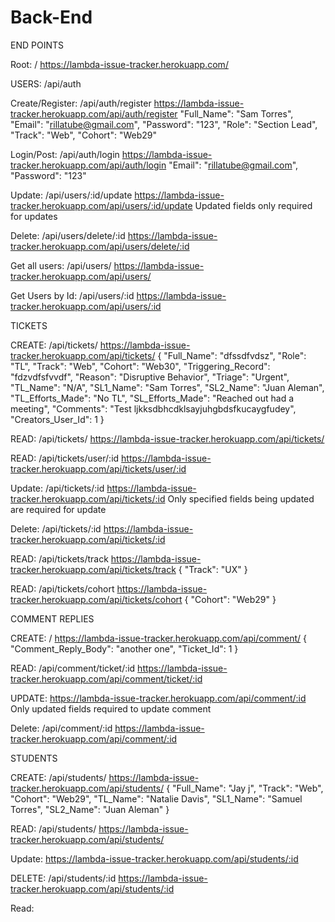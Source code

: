 # Back-End

END POINTS

Root: / https://lambda-issue-tracker.herokuapp.com/ 

USERS: /api/auth

Create/Register: /api/auth/register
https://lambda-issue-tracker.herokuapp.com/api/auth/register
	"Full_Name": "Sam Torres",
	"Email": "rillatube@gmail.com",
	"Password": "123",
	"Role": "Section Lead",
	"Track": "Web",
	"Cohort": "Web29"

Login/Post: /api/auth/login
https://lambda-issue-tracker.herokuapp.com/api/auth/login
"Email": "rillatube@gmail.com",
"Password": "123"

Update: /api/users/:id/update
https://lambda-issue-tracker.herokuapp.com/api/users/:id/update
Updated fields only required for updates

Delete: /api/users/delete/:id
https://lambda-issue-tracker.herokuapp.com/api/users/delete/:id

Get all users: /api/users/
https://lambda-issue-tracker.herokuapp.com/api/users/

Get Users by Id: /api/users/:id
https://lambda-issue-tracker.herokuapp.com/api/users/:id


TICKETS

CREATE: /api/tickets/
https://lambda-issue-tracker.herokuapp.com/api/tickets/
{
	"Full_Name": "dfssdfvdsz",
	"Role": "TL",
	"Track": "Web",
	"Cohort": "Web30",
	"Triggering_Record": "fdzvdfsfvvdf",
	"Reason": "Disruptive Behavior",
	"Triage": "Urgent",
	"TL_Name": "N/A",
	"SL1_Name": "Sam Torres",
	"SL2_Name": "Juan Aleman",
	"TL_Efforts_Made": "No TL",
	"SL_Efforts_Made": "Reached out had a meeting",
	"Comments": "Test ljkksdbhcdklsayjuhgbdsfkucaygfudey",
	"Creators_User_Id": 1
}

READ: /api/tickets/
https://lambda-issue-tracker.herokuapp.com/api/tickets/

READ: /api/tickets/user/:id
https://lambda-issue-tracker.herokuapp.com/api/tickets/user/:id

Update: /api/tickets/:id
https://lambda-issue-tracker.herokuapp.com/api/tickets/:id
Only specified fields being updated are required for update

Delete: /api/tickets/:id
https://lambda-issue-tracker.herokuapp.com/api/tickets/:id

READ: /api/tickets/track
https://lambda-issue-tracker.herokuapp.com/api/tickets/track
{
 "Track": "UX"
}

READ: /api/tickets/cohort
https://lambda-issue-tracker.herokuapp.com/api/tickets/cohort
{
 "Cohort": "Web29"
}

COMMENT REPLIES
       
CREATE: /
https://lambda-issue-tracker.herokuapp.com/api/comment/
{
"Comment_Reply_Body": "another one",
"Ticket_Id": 1
}

READ: /api/comment/ticket/:id
https://lambda-issue-tracker.herokuapp.com/api/comment/ticket/:id

UPDATE:
https://lambda-issue-tracker.herokuapp.com/api/comment/:id
Only updated fields required to update comment

Delete: /api/comment/:id
https://lambda-issue-tracker.herokuapp.com/api/comment/:id

STUDENTS


CREATE: /api/students/
https://lambda-issue-tracker.herokuapp.com/api/students/
{
	"Full_Name": "Jay j",
	"Track": "Web",
	"Cohort": "Web29",
	"TL_Name": "Natalie Davis",
	"SL1_Name": "Samuel Torres",
	"SL2_Name": "Juan Aleman"
}
    
READ: /api/students/
https://lambda-issue-tracker.herokuapp.com/api/students/

Update:
https://lambda-issue-tracker.herokuapp.com/api/students/:id

DELETE: /api/students/:id
https://lambda-issue-tracker.herokuapp.com/api/students/:id

Read:
  
